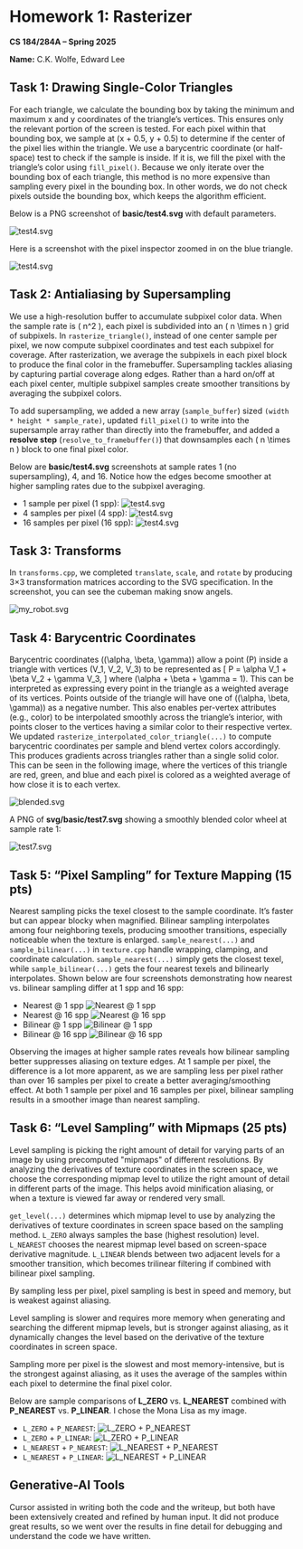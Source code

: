 # Homework 1: Rasterizer  
**CS 184/284A – Spring 2025**

**Name:** C.K. Wolfe, Edward Lee

## Task 1: Drawing Single-Color Triangles

For each triangle, we calculate the bounding box by taking the minimum and maximum x and y coordinates of the triangle’s vertices. This ensures only the relevant portion of the screen is tested. For each pixel within that bounding box, we sample at (x + 0.5, y + 0.5) to determine if the center of the pixel lies within the triangle. We use a barycentric coordinate (or half-space) test to check if the sample is inside. If it is, we fill the pixel with the triangle’s color using `fill_pixel()`. Because we only iterate over the bounding box of each triangle, this method is no more expensive than sampling every pixel in the bounding box. In other words, we do not check pixels outside the bounding box, which keeps the algorithm efficient.

Below is a PNG screenshot of **basic/test4.svg** with default parameters.

![test4.svg](./submission-images/screenshot_2-18_23-35-21.png)

Here is a screenshot with the pixel inspector zoomed in on the blue triangle.

![test4.svg](./submission-images/screenshot_2-18_23-37-17.png)

## Task 2: Antialiasing by Supersampling

We use a high-resolution buffer to accumulate subpixel color data. When the sample rate is \( n^2 \), each pixel is subdivided into an \( n \times n \) grid of subpixels. In `rasterize_triangle()`, instead of one center sample per pixel, we now compute subpixel coordinates and test each subpixel for coverage. After rasterization, we average the subpixels in each pixel block to produce the final color in the framebuffer. Supersampling tackles aliasing by capturing partial coverage along edges. Rather than a hard on/off at each pixel center, multiple subpixel samples create smoother transitions by averaging the subpixel colors.

To add supersampling, we added a new array (`sample_buffer`) sized `(width * height * sample_rate)`, updated `fill_pixel()` to write into the supersample array rather than directly into the framebuffer, and added a **resolve step** (`resolve_to_framebuffer()`) that downsamples each \( n \times n \) block to one final pixel color.

Below are **basic/test4.svg** screenshots at sample rates 1 (no supersampling), 4, and 16. Notice how the edges become smoother at higher sampling rates due to the subpixel averaging.


- 1 sample per pixel (1 spp):
![test4.svg](./submission-images/screenshot_2-18_23-48-26.png)
- 4 samples per pixel (4 spp):
![test4.svg](./submission-images/screenshot_2-18_23-48-32.png)
- 16 samples per pixel (16 spp):
![test4.svg](./submission-images/screenshot_2-18_23-48-45.png)

## Task 3: Transforms

In `transforms.cpp`, we completed `translate`, `scale`, and `rotate` by producing 3×3 transformation matrices according to the SVG specification. In the screenshot, you can see the cubeman making snow angels.

![my_robot.svg](./submission-images/screenshot_2-19_0-0-11.png)

## Task 4: Barycentric Coordinates

Barycentric coordinates \((\alpha, \beta, \gamma)\) allow a point \(P\) inside a triangle with vertices \(V_1, V_2, V_3\) to be represented as 
\[
   P = \alpha V_1 + \beta V_2 + \gamma V_3,
\]
where \(\alpha + \beta + \gamma = 1\). This can be interpreted as expressing every point in the triangle as a weighted average of its vertices. Points outside of the triangle will have one of \((\alpha, \beta, \gamma)\) as a negative number. This also enables per-vertex attributes (e.g., color) to be interpolated smoothly across the triangle’s interior, with points closer to the vertices having a similar color to their respective vertex. We updated `rasterize_interpolated_color_triangle(...)` to compute barycentric coordinates per sample and blend vertex colors accordingly. This produces gradients across triangles rather than a single solid color. This can be seen in the following image, where the vertices of this triangle are red, green, and blue and each pixel is colored as a weighted average of how close it is to each vertex.

![blended.svg](./submission-images/screenshot_2-19_0-19-56.png)

A PNG of **svg/basic/test7.svg** showing a smoothly blended color wheel at sample rate 1:

![test7.svg](./submission-images/screenshot_2-19_0-25-6.png)

## Task 5: “Pixel Sampling” for Texture Mapping (15 pts)

Nearest sampling picks the texel closest to the sample coordinate. It’s faster but can appear blocky when magnified. Bilinear sampling interpolates among four neighboring texels, producing smoother transitions, especially noticeable when the texture is enlarged. `sample_nearest(...)` and `sample_bilinear(...)` in `texture.cpp` handle wrapping, clamping, and coordinate calculation. `sample_nearest(...)` simply gets the closest texel, while `sample_bilinear(...)` gets the four nearest texels and bilinearly interpolates. Shown below are four screenshots demonstrating how nearest vs. bilinear sampling differ at 1 spp and 16 spp:

- Nearest @ 1 spp
![Nearest @ 1 spp](./submission-images/screenshot_2-19_19-54-24.png)
- Nearest @ 16 spp
![Nearest @ 16 spp](./submission-images/screenshot_2-19_19-54-26.png)
- Bilinear @ 1 spp
![Bilinear @ 1 spp](./submission-images/screenshot_2-19_19-54-47.png)
- Bilinear @ 16 spp
![Bilinear @ 16 spp](./submission-images/screenshot_2-19_19-54-49.png)

Observing the images at higher sample rates reveals how bilinear sampling better suppresses aliasing on texture edges. At 1 sample per pixel, the difference is a lot more apparent, as we are sampling less per pixel rather than over 16 samples per pixel to create a better averaging/smoothing effect. At both 1 sample per pixel and 16 samples per pixel, bilinear sampling results in a smoother image than nearest sampling.

## Task 6: “Level Sampling” with Mipmaps (25 pts)

Level sampling is picking the right amount of detail for varying parts of an image by using precomputed "mipmaps" of different resolutions. By analyzing the derivatives of texture coordinates in the screen space, we choose the corresponding mipmap level to utilize the right amount of detail in different parts of the image. This helps avoid minification aliasing, or when a texture is viewed far away or rendered very small.

`get_level(...)` determines which mipmap level to use by analyzing the derivatives of texture coordinates in screen space based on the sampling method. `L_ZERO` always samples the base (highest resolution) level. `L_NEAREST` chooses the nearest mipmap level based on screen-space derivative magnitude. `L_LINEAR` blends between two adjacent levels for a smoother transition, which becomes trilinear filtering if combined with bilinear pixel sampling.

By sampling less per pixel, pixel sampling is best in speed and memory, but is weakest against aliasing.

Level sampling is slower and requires more memory when generating and searching the different mipmap levels, but is stronger against aliasing, as it dynamically changes the level based on the derivative of the texture coordinates in screen space.

Sampling more per pixel is the slowest and most memory-intensive, but is the strongest against aliasing, as it uses the average of the samples within each pixel to determine the final pixel color.

Below are sample comparisons of **L_ZERO** vs. **L_NEAREST** combined with **P_NEAREST** vs. **P_LINEAR**. I chose the Mona Lisa as my image.

- `L_ZERO` + `P_NEAREST`:
![`L_ZERO` + `P_NEAREST`](./submission-images/screenshot_2-20_22-52-52.png)
- `L_ZERO` + `P_LINEAR`:
![`L_ZERO` + `P_LINEAR`](./submission-images/screenshot_2-20_22-53-4.png)
- `L_NEAREST` + `P_NEAREST`:
![`L_NEAREST` + `P_NEAREST`](./submission-images/screenshot_2-20_22-53-10.png)
- `L_NEAREST` + `P_LINEAR`:
![`L_NEAREST` + `P_LINEAR`](./submission-images/screenshot_2-20_22-53-17.png)

## Generative-AI Tools
Cursor assisted in writing both the code and the writeup, but both have been extensively created and refined by human input. It did not produce great results, so we went over the results in fine detail for debugging and understand the code we have written.